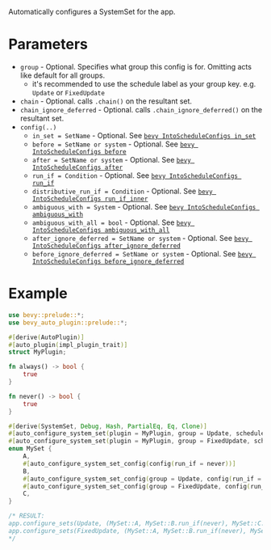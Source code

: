 Automatically configures a SystemSet for the app.

# Parameters
- `group` - Optional. Specifies what group this config is for. Omitting acts like default for all groups.
  - it's recommended to use the schedule label as your group key. e.g. `Update` or `FixedUpdate`
- `chain` - Optional. calls `.chain()` on the resultant set.
- `chain_ignore_deferred` - Optional. calls `.chain_ignore_deferred()` on the resultant set.
- `config(..)`
  - `in_set = SetName` - Optional. See [`bevy IntoScheduleConfigs in_set`](https://docs.rs/bevy/0.16.1/bevy/prelude/trait.IntoScheduleConfigs.html#method.in_set)
  - `before = SetName or system` - Optional. See [`bevy IntoScheduleConfigs before`](https://docs.rs/bevy/0.16.1/bevy/prelude/trait.IntoScheduleConfigs.html#method.before)
  - `after = SetName or system` - Optional. See [`bevy IntoScheduleConfigs after`](https://docs.rs/bevy/0.16.1/bevy/prelude/trait.IntoScheduleConfigs.html#method.after)
  - `run_if = Condition` - Optional. See [`bevy IntoScheduleConfigs run_if`](https://docs.rs/bevy/0.16.1/bevy/prelude/trait.IntoScheduleConfigs.html#method.run_if)
  - `distributive_run_if = Condition` - Optional. See [`bevy IntoScheduleConfigs run_if_inner`](https://docs.rs/bevy/0.16.1/bevy/prelude/trait.IntoScheduleConfigs.html#method.run_if_inner)
  - `ambiguous_with = System` - Optional. See [`bevy IntoScheduleConfigs ambiguous_with`](https://docs.rs/bevy/0.16.1/bevy/prelude/trait.IntoScheduleConfigs.html#method.ambiguous_with)
  - `ambiguous_with_all = bool` - Optional. See [`bevy IntoScheduleConfigs ambiguous_with_all`](https://docs.rs/bevy/0.16.1/bevy/prelude/trait.IntoScheduleConfigs.html#method.ambiguous_with_all)
  - `after_ignore_deferred = SetName or system` - Optional. See [`bevy IntoScheduleConfigs after_ignore_deferred`](https://docs.rs/bevy/0.16.1/bevy/prelude/trait.IntoScheduleConfigs.html#method.after_ignore_deferred)
  - `before_ignore_deferred = SetName or system` - Optional. See [`bevy IntoScheduleConfigs before_ignore_deferred`](https://docs.rs/bevy/0.16.1/bevy/prelude/trait.IntoScheduleConfigs.html#method.before_ignore_deferred)

# Example
```rust
use bevy::prelude::*;
use bevy_auto_plugin::prelude::*;

#[derive(AutoPlugin)]
#[auto_plugin(impl_plugin_trait)]
struct MyPlugin;

fn always() -> bool {
    true
}

fn never() -> bool {
    true
}

#[derive(SystemSet, Debug, Hash, PartialEq, Eq, Clone)]
#[auto_configure_system_set(plugin = MyPlugin, group = Update, schedule = Update)]
#[auto_configure_system_set(plugin = MyPlugin, group = FixedUpdate, schedule = FixedUpdate)]
enum MySet {
    A,
    #[auto_configure_system_set_config(config(run_if = never))]
    B,
    #[auto_configure_system_set_config(group = Update, config(run_if = never))]
    #[auto_configure_system_set_config(group = FixedUpdate, config(run_if = always))]
    C,
}

/* RESULT:
app.configure_sets(Update, (MySet::A, MySet::B.run_if(never), MySet::C.run_if(never));
app.configure_sets(FixedUpdate, (MySet::A, MySet::B.run_if(never), MySet::C.run_if(always));
*/
```